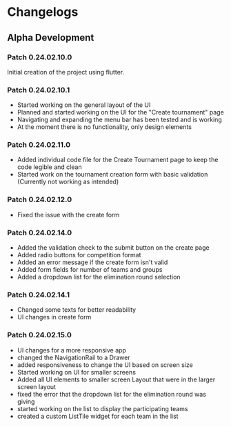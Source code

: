 # Changelogs

## Alpha Development

### Patch 0.24.02.10.0
Initial creation of the project using flutter.

### Patch 0.24.02.10.1
 - Started working on the general layout of the UI
 - Planned and started working on the UI for the "Create tournament" page
 - Navigating and expanding the menu bar has been tested and is working
 - At the moment there is no functionality, only design elements

### Patch 0.24.02.11.0
 - Added individual code file for the Create Tournament page to keep the code legible and clean
 - Started work on the tournament creation form with basic validation (Currently not working as intended)

### Patch 0.24.02.12.0
 - Fixed the issue with the create form

### Patch 0.24.02.14.0
 - Added the validation check to the submit button on the create page
 - Added radio buttons for competition format
 - Added an error message if the create form isn't valid
 - Added form fields for number of teams and groups
 - Added a dropdown list for the elimination round selection

### Patch 0.24.02.14.1
 - Changed some texts for better readability
 - UI changes in create form

### Patch 0.24.02.15.0
 - UI changes for a more responsive app
 - changed the NavigationRail to a Drawer
 - added responsiveness to change the UI based on screen size
 - Started working on UI for smaller screens
 - Added all UI elements to smaller screen Layout that were in the larger screen layout
 - fixed the error that the dropdown list for the elimination round was giving
 - started working on the list to display the participating teams
 - created a custom ListTile widget for each team in the list